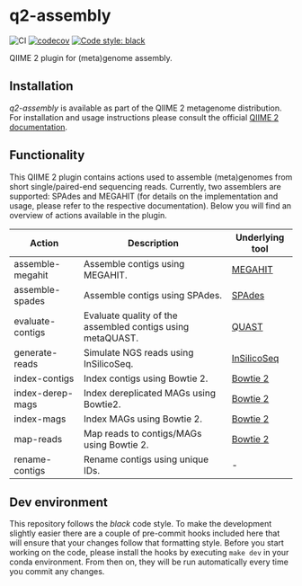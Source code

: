 # q2-assembly
![CI](https://github.com/bokulich-lab/q2-assembly/actions/workflows/ci-dev.yaml/badge.svg)
[![codecov](https://codecov.io/gh/bokulich-lab/q2-assembly/branch/main/graph/badge.svg?token=THMBOFUZR0)](https://codecov.io/gh/bokulich-lab/q2-assembly)
[![Code style: black](https://img.shields.io/badge/code%20style-black-000000.svg)](https://github.com/psf/black)

QIIME 2 plugin for (meta)genome assembly.

## Installation
_q2-assembly_ is available as part of the QIIME 2 metagenome distribution. For installation and usage instructions please consult the official [QIIME 2 documentation](https://www.docs.qiime2.org).

## Functionality
This QIIME 2 plugin contains actions used to assemble (meta)genomes from short single/paired-end
sequencing reads. Currently, two assemblers are supported: SPAdes and MEGAHIT (for details on
the implementation and usage, please refer to the respective documentation). Below you will
find an overview of actions available in the plugin.

| Action               | Description                                                | Underlying tool                                        |
|----------------------|------------------------------------------------------------|--------------------------------------------------------|
| assemble-megahit     | Assemble contigs using MEGAHIT.                            | [MEGAHIT](https://github.com/voutcn/megahit)           |
| assemble-spades      | Assemble contigs using SPAdes.                             | [SPAdes](https://github.com/ablab/spades)              |
| evaluate-contigs     | Evaluate quality of the assembled contigs using metaQUAST. | [QUAST](https://github.com/ablab/quast)                |
| generate-reads       | Simulate NGS reads using InSilicoSeq.                      | [InSilicoSeq](https://github.com/HadrienG/InSilicoSeq) |
| index-contigs        | Index contigs using Bowtie 2.                              | [Bowtie 2](https://github.com/BenLangmead/bowtie2)     |
| index-derep-mags     | Index dereplicated MAGs using Bowtie2.                     | [Bowtie 2](https://github.com/BenLangmead/bowtie2)     |
| index-mags           | Index MAGs using Bowtie 2.                                 | [Bowtie 2](https://github.com/BenLangmead/bowtie2)     |
| map-reads            | Map reads to contigs/MAGs using Bowtie 2.                  | [Bowtie 2](https://github.com/BenLangmead/bowtie2)     |
| rename-contigs       | Rename contigs using unique IDs.                           | -                                                      |

## Dev environment
This repository follows the _black_ code style. To make the development slightly easier
there are a couple of pre-commit hooks included here that will ensure that your changes
follow that formatting style. Before you start working on the code, please
install the hooks by executing `make dev` in your conda environment. From then on,
they will be run automatically every time you commit any changes.
